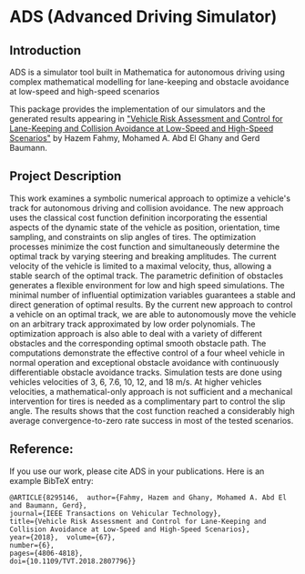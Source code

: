 # ADS (Advanced Driving Simulator)

## Introduction

ADS is a simulator tool built in Mathematica for autonomous driving using complex mathematical modelling for lane-keeping and obstacle avoidance at low-speed and high-speed scenarios

This package provides the implementation of our simulators and the generated results appearing in ["Vehicle Risk Assessment and Control for Lane-Keeping and Collision Avoidance at Low-Speed and High-Speed Scenarios"](https://ieeexplore.ieee.org/document/8295146) by Hazem Fahmy, Mohamed A. Abd El Ghany and Gerd Baumann.

## Project Description

This work examines a symbolic numerical approach to optimize a vehicle's track for autonomous driving and collision avoidance. The new approach uses the classical cost function definition incorporating the essential aspects of the dynamic state of the vehicle as position, orientation, time sampling, and constraints on slip angles of tires. The optimization processes minimize the cost function and simultaneously determine the optimal track by varying steering and breaking amplitudes. The current velocity of the vehicle is limited to a maximal velocity, thus, allowing a stable search of the optimal track. The parametric definition of obstacles generates a flexible environment for low and high speed simulations. The minimal number of influential optimization variables guarantees a stable and direct generation of optimal results. By the current new approach to control a vehicle on an optimal track, we are able to autonomously move the vehicle on an arbitrary track approximated by low order polynomials. The optimization approach is also able to deal with a variety of different obstacles and the corresponding optimal smooth obstacle path. The computations demonstrate the effective control of a four wheel vehicle in normal operation and exceptional obstacle avoidance with continuously differentiable obstacle avoidance tracks. Simulation tests are done using vehicles velocities of 3, 6, 7.6, 10, 12, and 18 m/s. At higher vehicles velocities, a mathematical-only approach is not sufficient and a mechanical intervention for tires is needed as a complimentary part to control the slip angle. The results shows that the cost function reached a considerably high average convergence-to-zero rate success in most of the tested scenarios.

## Reference:

If you use our work, please cite ADS in your publications. Here is an example BibTeX entry:
```
@ARTICLE{8295146,  author={Fahmy, Hazem and Ghany, Mohamed A. Abd El and Baumann, Gerd},  
journal={IEEE Transactions on Vehicular Technology},   
title={Vehicle Risk Assessment and Control for Lane-Keeping and Collision Avoidance at Low-Speed and High-Speed Scenarios},   
year={2018},  volume={67},  
number={6},  
pages={4806-4818},  
doi={10.1109/TVT.2018.2807796}}
```
